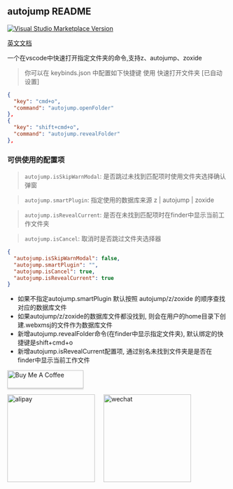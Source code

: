 ## autojump README

<a href="https://marketplace.visualstudio.com/items?itemName=webxmsj.autojump" target="__blank"><img src="https://img.shields.io/visual-studio-marketplace/v/webxmsj.autojump.svg?color=eee&amp;label=VS%20Code%20Marketplace&logo=visual-studio-code" alt="Visual Studio Marketplace Version" /></a>

[英文文档](./README.md)

一个在vscode中快速打开指定文件夹的命令,支持z、autojump、zoxide

> 你可以在 keybinds.json 中配置如下快捷键 使用 快速打开文件夹 [已自动设置]

```json
{
  "key": "cmd+o",
  "command": "autojump.openFolder"
},
{
  "key": "shift+cmd+o",
  "command": "autojump.revealFolder"
},
```

### 可供使用的配置项

> `autojump.isSkipWarnModal`: 是否跳过未找到匹配项时使用文件夹选择确认弹窗

> `autojump.smartPlugin`: 指定使用的数据库来源 z | autojump | zoxide

> `autojump.isRevealCurrent`: 是否在未找到匹配项时在finder中显示当前工作文件夹

> `autojump.isCancel`: 取消时是否跳过文件夹选择器

```json
{
  "autojump.isSkipWarnModal": false,
  "autojump.smartPlugin": "",
  "autojump.isCancel": true,
  "autojump.isRevealCurrent": true
}
```

* 如果不指定autojump.smartPlugin 默认按照 autojump/z/zoxide 的顺序查找对应的数据库文件
* 如果autojump/z/zoxide的数据库文件都没找到, 则会在用户的home目录下创建.webxmsj的文件作为数据库文件
* 新增autojump.revealFolder命令(在finder中显示指定文件夹), 默认绑定的快捷键是shift+cmd+o
* 新增autojump.isRevealCurrent配置项, 通过别名未找到文件夹是是否在finder中显示当前工作文件

<a href="https://www.buymeacoffee.com/gbraad" target="_blank"><img src="https://www.buymeacoffee.com/assets/img/custom_images/orange_img.png" alt="Buy Me A Coffee" style="height: 41px !important;width: 174px !important;box-shadow: 0px 3px 2px 0px rgba(190, 190, 190, 0.5) !important;-webkit-box-shadow: 0px 3px 2px 0px rgba(190, 190, 190, 0.5) !important;" ></a>

<div style="display:flex;height: 300px;gap: 20px;">
<img src="https://cdn.staticaly.com/gh/webxmsj/picx-images-hosting@master/611693473392_.pic.758unr4lga80.webp" style="width: 200px" alt="alipay"></img>
<img src="https://cdn.staticaly.com/gh/webxmsj/picx-images-hosting@master/601693473391_.pic.6w0ja764mnk0.webp" style="width: 200px" alt="wechat"></img>
</div>
